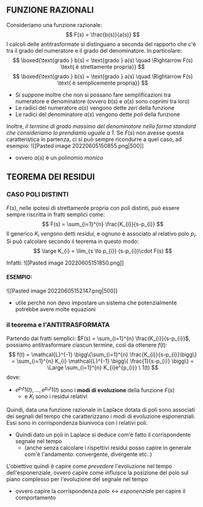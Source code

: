 ## FUNZIONE RAZIONALI
Consideriamo una funzione razionale:
$$
F(s) = \frac{b(s)}{a(s)}
$$
I calcoli delle antitrasformate si distinguano a seconda del rapporto che c'è tra il grado del numeratore e il grado del denominatore.
In particolare:
$$
\boxed{\text{grado } b(s)  < \text{grado } a(s) \quad \Rightarrow F(s) \text{ è strettamente propria}}
$$
$$
\boxed{\text{grado } b(s)  = \text{grado } a(s) \quad \Rightarrow F(s) \text{ è semplicemente propria}}
$$
- Si suppone inoltre che non si possano fare semplificazioni tra numeratore e denominatore (ovvero $b(s)$ e $a(s)$ sono *coprimi* tra loro)
- Le radici del numeratore $a(s)$ vengono dette *zeri* della funzione
- Le radici del denominatore $a(s)$ vengono dette *poli* della funzione


Inoltre, *il termine di grado massimo del denominatore nella forma standard che consideriamo lo prendiamo uguale a $1$*. Se $F(s)$ non avesse questa caratteristica in partenza, ci si può sempre ricondurre a quel caso, ad esempio:
![[Pasted image 20220605150855.png|500]]
- ovvero $a(s)$ è un polinomio *monico*

## TEOREMA DEI RESIDUI
### CASO POLI DISTINTI
$F(s)$, nelle ipotesi di strettamente propria con poli distinti, può essere sempre riscritta in fratti semplici come:
$$
F(s) = \sum_{i=1}^{n} \frac{K_{i}}{s-p_{i}}
$$
Il generico $K_{i}$ vengono detti *residui*, e ognuno è associato al relativo polo $p_{i}$. Si può calcolare secondo il teorema in questo modo:
$$
\large K_{i} = \lim_{s \to p_{i}} (s-p_{i})\cdot F(s)
$$

Infatti:
![[Pasted image 20220605151850.png]]

#### ESEMPIO:
![[Pasted image 20220605152147.png|500]]
- utile perché non devo impostare un sistema che potenzialmente potrebbe avere molte equazioni

### il teorema e l'ANTITRASFORMATA
Partendo dai fratti semplici: $F(s) = \sum_{i=1}^{n} \frac{K_{i}}{s-p_{i}}$, possiamo antitrasformare ciascun termine, così da ottenere $f(t)$:
$$
f(t) = \mathcal{L}^{-1} \bigg\{\sum_{i=1}^{n} \frac{K_{i}}{s-p_{i}}\bigg\} = \sum_{i=1}^{n} K_{i} \mathcal{L}^{-1} \bigg\{ \frac{1}{s-p_{i}} \bigg\} = \Large \sum_{i=1}^{n} K_{i}e^{p_{i}} \ 1(t)
$$
dove:
- $e^{p_{1}t} 1(t), \dots , e^{p_{n}t} 1(t)$ sono i **modi di evoluzione** della funzione $F(s)$
	- e $K_{i}$ sono i residui relativi

Quindi, data una funzione razionale in Laplace dotata di poli sono associati dei segnali del tempo che caratterizzano i modi di evoluzione esponenziali. Essi sono in corrispondenza biunivoca con i relativi poli.
- Quindi dato un poli in Laplace si deduce com'è fatto il corrispondente segnale nel tempo
	- (anche senza calcolare i rispettivi residui posso capire in generale com'è l'andamento: convergente, divergente etc..)

L'obiettivo quindi è capire come *prevedere* l'evoluzione nel tempo dell'esponenziale, ovvero capire come influisce la posizione del polo sul piano complesso per l'evoluzione del segnale nel tempo
- ovvero capire la corrispondenza $polo \longleftrightarrow esponenziale$ per capire il comportamento
